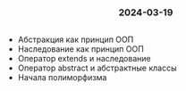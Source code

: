 <h3 style="text-align: center; padding-bottom: 14px">2024-03-19</h3>

* Абстракция как принцип ООП
* Наследование как принцип ООП
* Оператор extends и наследование
* Оператор abstract и абстрактные классы
* Начала полиморфизма
